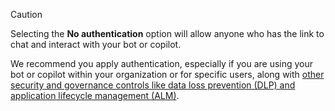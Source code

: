 >[!CAUTION]
>
> Selecting the **No authentication** option will allow anyone who has the link to chat and interact with your bot or copilot.
>
> We recommend you apply authentication, especially if you are using your bot or copilot within your organization or for specific users, along with [other security and governance controls like data loss prevention (DLP) and application lifecycle management (ALM)](security-and-governance.md).

